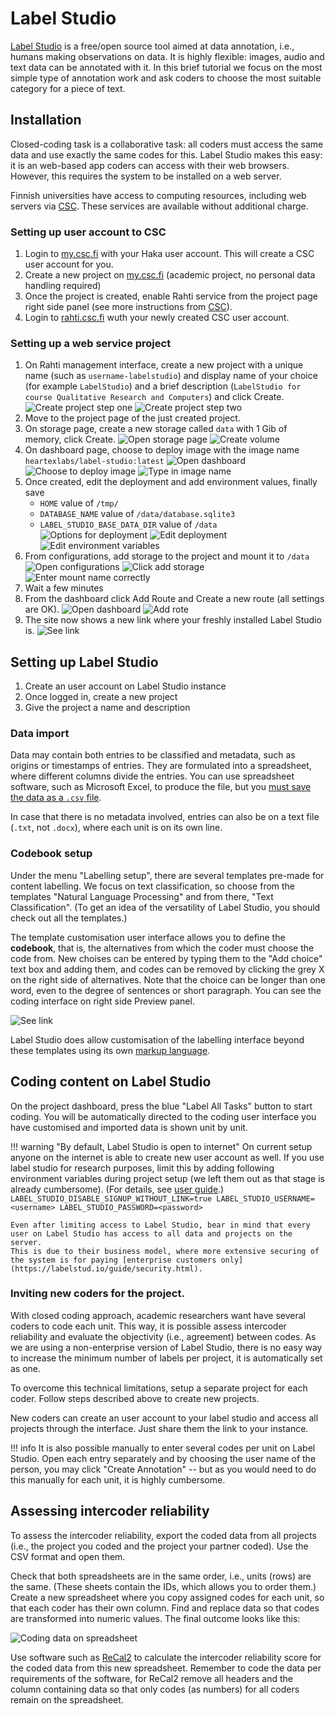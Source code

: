 # Label Studio

[Label Studio](https://labelstud.io/) is a free/open source tool aimed at data annotation, i.e., humans making observations on data.
It is highly flexible: images, audio and text data can be annotated with it.
In this brief tutorial we focus on the most simple type of annotation work and ask coders to choose the most suitable category for a piece of text.

## Installation

Closed-coding task is a collaborative task: all coders must access the same data and use exactly the same codes for this.
Label Studio makes this easy: it is an web-based app coders can access with their web browsers.
However, this requires the system to be installed on a web server.

Finnish universities have access to computing resources, including web servers via [CSC](https://csc.fi/).
These services are available without additional charge.

### Setting up user account to CSC

1. Login to [my.csc.fi](https://my.csc.fi/) with your Haka user account. This will create a CSC user account for you.
1. Create a new project on [my.csc.fi](https://my.csc.fi/myProjects) (academic project, no personal data handling required)
1. Once the project is created, enable Rahti service from the project page right side panel (see more instructions from [CSC](https://rahti.csc.fi/introduction/access/)).
1. Login to [rahti.csc.fi](https://rahti.csc.fi:8443/) wuth your newly created CSC user account.

### Setting up a web service project

1. On Rahti management interface, create a new project with a unique name (such as `username-labelstudio`) and display name of your choice (for example `LabelStudio`) and a brief description (`LabelStudio for course Qualitative Research and Computers`) and click Create.
    ![Create project step one](../assets/labelstudio_rahti_create_project_1.png)
    ![Create project step two](../assets/labelstudio_rahti_create_project_2.png)
1. Move to the project page of the just created project.
1. On storage page, create a new storage called `data` with 1 Gib of memory, click Create.
    ![Open storage page](../assets/labelstudio_rahti_volumes.png)
    ![Create volume](../assets/labelstudio_rahti_volume_create.png)
1. On dashboard page, choose to deploy image with the image name `heartexlabs/label-studio:latest`
    ![Open dashboard](../assets/labelstudio_rahti_dashboard.png)
    ![Choose to deploy image](../assets/labelstudio_rahti_create_deployment_1.png)
    ![Type in image name](../assets/labelstudio_rahti_create_deployment_2.png)
1. Once created, edit the deployment and add environment values, finally save
    * `HOME` value of `/tmp/`
    * `DATABASE_NAME` value of `/data/database.sqlite3`
    * `LABEL_STUDIO_BASE_DATA_DIR` value of `/data`
    ![Options for deployment](../assets/labelstudio_rahti_edit_deployment_1.png)
    ![Edit deployment](../assets/labelstudio_rahti_edit_deployment_2.png)
    ![Edit environment variables](../assets/labelstudio_rahti_edit_environment.png)
1. From configurations, add storage to the project and mount it to `/data`
    ![Open configurations](../assets/labelstudio_rahti_configurations.png)
    ![Click add storage](../assets/labelstudio_rahti_add_storage_1.png)
    ![Enter mount name correctly](../assets/labelstudio_rahti_add_storage_2.png)
1. Wait a few minutes
1. From the dashboard click Add Route and Create a new route (all settings are OK).
    ![Open dashboard](../assets/labelstudio_rahti_dashboard.png)
    ![Add rote](../assets/labelstudio_rahti_add_route_1.png)
1. The site now shows a new link where your freshly installed Label Studio is.
    ![See link](../assets/labelstudio_rahti_url.png)

## Setting up Label Studio

1. Create an user account on Label Studio instance
1. Once logged in, create a new project
1. Give the project a name and description

### Data import

Data may contain both entries to be classified and metadata, such as origins or timestamps of entries.
They are formulated into a spreadsheet, where different columns divide the entries.
You can use spreadsheet software, such as Microsoft Excel, to produce the file, but you [must save the data as a `.csv` file](https://support.microsoft.com/en-us/office/save-a-workbook-to-text-format-txt-or-csv-3e9a9d6c-70da-4255-aa28-fcacf1f081e6).

In case that there is no metadata involved, entries can also be on a text file (`.txt`, not `.docx`), where each unit is on its own line.

### Codebook setup

Under the menu "Labelling setup", there are several templates pre-made for content labelling.
We focus on text classification, so choose from the templates "Natural Language Processing" and from there, "Text Classification".
(To get an idea of the versatility of Label Studio, you should check out all the templates.)

The template customisation user interface allows you to define the **codebook**, that is, the alternatives from which the coder must choose the code from.
New choises can be entered by typing them to the "Add choice" text box and adding them, and codes can be removed by clicking the grey X on the right side of alternatives.
Note that the choice can be longer than one word, even to the degree of sentences or short paragraph.
You can see the coding interface on right side Preview panel.

![See link](../assets/labelstudio_template_customisation.png)

Label Studio does allow customisation of the labelling interface beyond these templates using its own [markup language](https://labelstud.io/tags/).

## Coding content on Label Studio

On the project dashboard, press the blue "Label All Tasks" button to start coding.
You will be automatically directed to the coding user interface you have customised and imported data is shown unit by unit.

!!! warning "By default, Label Studio is open to internet"
    On current setup anyone on the internet is able to create new user account as well.
    If you use label studio for research purposes, limit this by adding following environment variables during project setup (we left them out as that stage is already cumbersome). (For details, see [user guide](https://labelstud.io/guide/signup.html#Restrict-signup-for-cloud-deployments).)
    ```
      LABEL_STUDIO_DISABLE_SIGNUP_WITHOUT_LINK=true
      LABEL_STUDIO_USERNAME=<username>
      LABEL_STUDIO_PASSWORD=<password>
    ```

    Even after limiting access to Label Studio, bear in mind that every user on Label Studio has access to all data and projects on the server.
    This is due to their business model, where more extensive securing of the system is for paying [enterprise customers only](https://labelstud.io/guide/security.html).

### Inviting new coders for the project.

With closed coding approach, academic researchers want have several coders to code each unit.
This way, it is possible assess intercoder reliability and evaluate the objectivity (i.e., agreement) between codes.
As we are using a non-enterprise version of Label Studio, there is no easy way to increase the minimum number of labels per project, it is automatically set as one.

To overcome this technical limitations, setup a separate project for each coder.
Follow steps described above to create new projects.

New coders can create an user account to your label studio and access all projects through the interface.
Just share them the link to your instance.

!!! info
    It is also possible manually to enter several codes per unit on Label Studio.
    Open each entry separately and by choosing the user name of the person, you may click "Create Annotation" -- but as you would need to do this manually for each unit, it is highly cumbersome.

## Assessing intercoder reliability

To assess the intercoder reliability, export the coded data from all projects (i.e., the project you coded and the project your partner coded).
Use the CSV format and open them.

Check that both spreadsheets are in the same order, i.e., units (rows) are the same.
(These sheets contain the IDs, which allows you to order them.)
Create a new spreadsheet where you copy assigned codes for each unit, so that each coder has their own column.
Find and replace data so that codes are transformed into numeric values.
The final outcome looks like this:

![Coding data on spreadsheet](../assets/spreadsheet_recal2.png)

Use software such as [ReCal2](http://dfreelon.org/utils/recalfront/recal2/) to calculate the intercoder reliability score for the coded data from this new spreadsheet.
Remember to code the data per requirements of the software, for ReCal2 remove all headers and the column containing data so that only codes (as numbers) for all coders remain on the spreadsheet.
